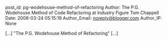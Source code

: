 post_id: pg-wodehouse-method-of-refactoring
Author: The P.G. Wodehouse Method of Code Refactoring at Industry Figure Tom Chappell
Date: 2008-03-24 05:15:19
Author_Email: noreply@blogger.com
Author_IP: None

[...] "The P.G. Wodehouse Method of Refactoring" [...]
